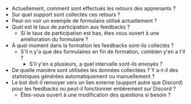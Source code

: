 - Actuellement, comment sont effectués les retours des apprenants ?
- Sur quel support sont collectés ces retours ?
- Peut-on voir un exemple de formulaire utilisé actuellement ?
- Quel est le taux de participation aux feedbacks ?
  - Si le taux de participation est bas, êtes vous ouvert à une amélioration du formulaire ?
- À quel moment dans la formation les feedbacks sont-ils collectés ?
  - S'il n y'a que des formulaires en fin de formation, combien y'en a t'il ?
    - S'il y'en a plusieurs, a quel intervalle sont-ils envoyés ?
- De quelle manière sont utilisées les données collectées ? Y a-t-il des statistiques générées automatiquement ou manuellement ?
- Le bot doit-il renvoyer vers un lien externe (support autre que Discord) pour les feedbacks ou peut-il fonctionner entièrement sur Discord ?
  - Êtes-vous ouvert à une modification des questions si besoin ?